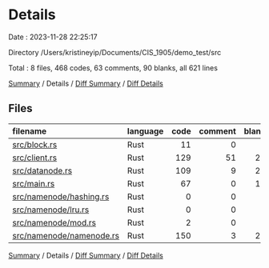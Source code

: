 # Details

Date : 2023-11-28 22:25:17

Directory /Users/kristineyip/Documents/CIS_1905/demo_test/src

Total : 8 files,  468 codes, 63 comments, 90 blanks, all 621 lines

[Summary](results.md) / Details / [Diff Summary](diff.md) / [Diff Details](diff-details.md)

## Files
| filename | language | code | comment | blank | total |
| :--- | :--- | ---: | ---: | ---: | ---: |
| [src/block.rs](/src/block.rs) | Rust | 11 | 0 | 2 | 13 |
| [src/client.rs](/src/client.rs) | Rust | 129 | 51 | 24 | 204 |
| [src/datanode.rs](/src/datanode.rs) | Rust | 109 | 9 | 25 | 143 |
| [src/main.rs](/src/main.rs) | Rust | 67 | 0 | 12 | 79 |
| [src/namenode/hashing.rs](/src/namenode/hashing.rs) | Rust | 0 | 0 | 1 | 1 |
| [src/namenode/lru.rs](/src/namenode/lru.rs) | Rust | 0 | 0 | 1 | 1 |
| [src/namenode/mod.rs](/src/namenode/mod.rs) | Rust | 2 | 0 | 2 | 4 |
| [src/namenode/namenode.rs](/src/namenode/namenode.rs) | Rust | 150 | 3 | 23 | 176 |

[Summary](results.md) / Details / [Diff Summary](diff.md) / [Diff Details](diff-details.md)